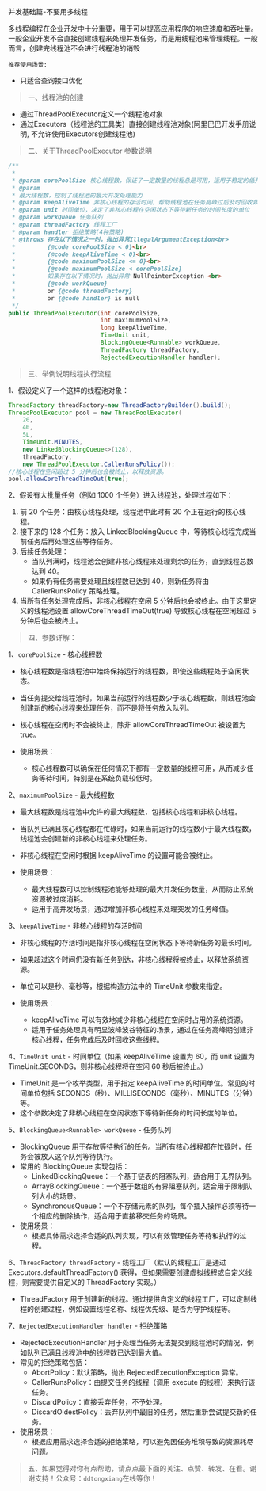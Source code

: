并发基础篇-不要用多线程

多线程编程在企业开发中十分重要，用于可以提高应用程序的响应速度和吞吐量。一般企业开发不会直接创建线程来处理并发任务，而是用线程池来管理线程。一般而言，创建完线程池不会进行线程池的销毁

`推荐使用场景:`
- 只适合查询接口优化

> 一、线程池的创建
- 通过ThreadPoolExecutor定义一个线程池对象
- 通过Executors（线程池的工具类）直接创建线程池对象(阿里巴巴开发手册说明, 不允许使用Executors创建线程池)


> 二、关于ThreadPoolExecutor 参数说明
```java
/**
 *
 * @param corePoolSize 核心线程数，保证了一定数量的线程总是可用，适用于稳定的低并发处理
 * @param 
 * 最大线程数，控制了线程池的最大并发处理能力
 * @param keepAliveTime 非核心线程的存活时间，帮助线程池在任务高峰过后及时回收非核心线程，节约系统资源
 * @param unit 时间单位，决定了非核心线程在空闲状态下等待新任务的时间长度的单位
 * @param workQueue 任务队列
 * @param threadFactory 线程工厂
 * @param handler 拒绝策略(4种策略)
 * @throws 存在以下情况之一时，抛出异常IllegalArgumentException<br>
 *         {@code corePoolSize < 0}<br>
 *         {@code keepAliveTime < 0}<br>
 *         {@code maximumPoolSize <= 0}<br>
 *         {@code maximumPoolSize < corePoolSize}
 *         如果存在以下情况时，抛出异常 NullPointerException <br>
 *         {@code workQueue} 
 *         or {@code threadFactory} 
 *         or {@code handler} is null
 */
public ThreadPoolExecutor(int corePoolSize,
                          int maximumPoolSize,
                          long keepAliveTime,
                          TimeUnit unit,
                          BlockingQueue<Runnable> workQueue,
                          ThreadFactory threadFactory,
                          RejectedExecutionHandler handler);
```

>三、举例说明线程执行流程

1、假设定义了一个这样的线程池对象：

```java
ThreadFactory threadFactory=new ThreadFactoryBuilder().build();
ThreadPoolExecutor pool = new ThreadPoolExecutor(
    20,
    40,
    5L,
    TimeUnit.MINUTES,
    new LinkedBlockingQueue<>(128),
    threadFactory,
    new ThreadPoolExecutor.CallerRunsPolicy());
//核心线程在空闲超过 5 分钟后也会被终止，以释放资源。
pool.allowCoreThreadTimeOut(true);
```

2、假设有大批量任务（例如 1000 个任务）进入线程池，处理过程如下：

1. 前 20 个任务：由核心线程处理，线程池中此时有 20 个正在运行的核心线程。
2. 接下来的 128 个任务：放入 LinkedBlockingQueue 中，等待核心线程完成当前任务后再处理这些等待任务。
3. 后续任务处理：
   - 当队列满时，线程池会创建非核心线程来处理剩余的任务，直到线程总数达到 40。
   - 如果仍有任务需要处理且线程数已达到 40，则新任务将由 CallerRunsPolicy 策略处理。
4. 当所有任务处理完成后，非核心线程在空闲 5 分钟后也会被终止。由于这里定义的线程池设置 allowCoreThreadTimeOut(true) 导致核心线程在空闲超过 5 分钟后也会被终止。

>四、参数详解：

1、`corePoolSize` - 核心线程数

- 核心线程数是指线程池中始终保持运行的线程数，即使这些线程处于空闲状态。
- 当任务提交给线程池时，如果当前运行的线程数少于核心线程数，则线程池会创建新的核心线程来处理任务，而不是将任务放入队列。
- 核心线程在空闲时不会被终止，除非 allowCoreThreadTimeOut 被设置为 true。

- 使用场景：
  - 核心线程数可以确保在任何情况下都有一定数量的线程可用，从而减少任务等待时间，特别是在系统负载较低时。

2、`maximumPoolSize` - 最大线程数

- 最大线程数是线程池中允许的最大线程数，包括核心线程和非核心线程。
- 当队列已满且核心线程都在忙碌时，如果当前运行的线程数小于最大线程数，线程池会创建新的非核心线程来处理任务。
- 非核心线程在空闲时根据 keepAliveTime 的设置可能会被终止。

- 使用场景：
  - 最大线程数可以控制线程池能够处理的最大并发任务数量，从而防止系统资源被过度消耗。
  - 适用于高并发场景，通过增加非核心线程来处理突发的任务峰值。

3、`keepAliveTime` - 非核心线程的存活时间

- 非核心线程的存活时间是指非核心线程在空闲状态下等待新任务的最长时间。
- 如果超过这个时间仍没有新任务到达，非核心线程将被终止，以释放系统资源。
- 单位可以是秒、毫秒等，根据构造方法中的 TimeUnit 参数来指定。

- 使用场景：
  - keepAliveTime 可以有效地减少非核心线程在空闲时占用的系统资源。
  - 适用于任务处理具有明显波峰波谷特征的场景，通过在任务高峰期创建非核心线程，任务完成后及时回收这些线程。

4、`TimeUnit unit` - 时间单位（如果 keepAliveTime 设置为 60，而 unit 设置为 TimeUnit.SECONDS，则非核心线程将在空闲 60 秒后被终止。）

- TimeUnit 是一个枚举类型，用于指定 keepAliveTime 的时间单位。常见的时间单位包括 SECONDS（秒）、MILLISECONDS（毫秒）、MINUTES（分钟）等。
- 这个参数决定了非核心线程在空闲状态下等待新任务的时间长度的单位。


5、`BlockingQueue<Runnable> workQueue` - 任务队列

- BlockingQueue 用于存放等待执行的任务。当所有核心线程都在忙碌时，任务会被放入这个队列等待执行。
- 常用的 BlockingQueue 实现包括：
  - LinkedBlockingQueue：一个基于链表的阻塞队列，适合用于无界队列。
  - ArrayBlockingQueue：一个基于数组的有界阻塞队列，适合用于限制队列大小的场景。
  - SynchronousQueue：一个不存储元素的队列，每个插入操作必须等待一个相应的删除操作，适合用于直接移交任务的场景。
- 使用场景：
  - 根据具体需求选择合适的队列实现，可以有效管理任务等待和执行的过程。

6、`ThreadFactory threadFactory` - 线程工厂（默认的线程工厂是通过 Executors.defaultThreadFactory() 获得，但如果需要创建虚拟线程或自定义线程，则需要提供自定义的 ThreadFactory 实现。）

- ThreadFactory 用于创建新的线程。通过提供自定义的线程工厂，可以定制线程的创建过程，例如设置线程名称、线程优先级、是否为守护线程等。

7、`RejectedExecutionHandler handler` - 拒绝策略

- RejectedExecutionHandler 用于处理当任务无法提交到线程池时的情况，例如队列已满且线程池中的线程数已达到最大值。
- 常见的拒绝策略包括：
  - AbortPolicy：默认策略，抛出 RejectedExecutionException 异常。
  - CallerRunsPolicy：由提交任务的线程（调用 execute 的线程）来执行该任务。
  - DiscardPolicy：直接丢弃任务，不予处理。
  - DiscardOldestPolicy：丢弃队列中最旧的任务，然后重新尝试提交新的任务。 
- 使用场景：
  - 根据应用需求选择合适的拒绝策略，可以避免因任务堆积导致的资源耗尽问题。
>五、如果觉得对你有点帮助，请点点最下面的关注、点赞、转发、在看。谢谢支持！公众号：`ddtongxiang`在线等你！